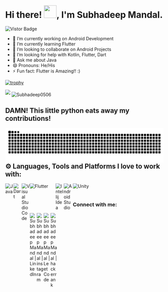 <h1>Hi there! <img src="https://media.giphy.com/media/hvRJCLFzcasrR4ia7z/giphy.gif" height="40px" width="40px">, I'm Subhadeep Mandal.</h1><a target="_blank"><img src="https://visitor-badge.glitch.me/badge?page_id=Subhadeep0506.Subhadeep0506" alt="Vistor Badge"></a>


- 🔭 I’m currently working on Android Development
- 🌱 I’m currently learning Flutter
- 👯 I’m looking to collaborate on Android Projects
- 🤔 I’m looking for help with Kotlin, Flutter, Dart
- 💬 Ask me about Java
- 😄 Pronouns: He/His
- ⚡ Fun fact: Flutter is Amazing!! :)

[![trophy](https://github-profile-trophy.vercel.app/?username=subhadeep0506&theme=onedark)](https://github.com/ryo-ma/github-profile-trophy)

<img src = "https://github-readme-stats.vercel.app/api?username=Subhadeep0506&&show_icons=true&title_color=ffffff&icon_color=ff8454&text_color=daf7dc&bg_color=6054ff">
<img align="middle" height="240" width="230" src="https://github-readme-stats.vercel.app/api/top-langs/?username=Subhadeep0506&hide=css&theme=nord" alt="Subhadeep0506" />
<H2>DAMN! This little python eats away my contributions!</H2>
<div>
  <img align="left" alt="GIF" src="https://github.com/Subhadeep0506/Subhadeep0506/blob/main/images/github-user-contribution.svg"/>
</div>

## ⚙ Languages, Tools and Platforms I love to work with:
<img align="left" alt="Java" width="26px" src="https://image.flaticon.com/icons/png/512/226/226777.png"/>
<img align="left" alt="Dart" width="26px" src="https://upload.wikimedia.org/wikipedia/commons/7/7e/Dart-logo.png"/>
<img align="left" alt="Visual Studio Code" width="26px" src="https://upload.wikimedia.org/wikipedia/commons/thumb/9/9a/Visual_Studio_Code_1.35_icon.svg/2048px-Visual_Studio_Code_1.35_icon.svg.png"/>
<img align="left" alt="Flutter" width="82px" src="https://upload.wikimedia.org/wikipedia/commons/1/17/Google-flutter-logo.png"/>
<img align="left" alt="Intellij Idea" width="26px" src="https://upload.wikimedia.org/wikipedia/commons/9/9c/IntelliJ_IDEA_Icon.svg"/>
<img align="left" alt="Android Studio" width="29px" src="https://upload.wikimedia.org/wikipedia/commons/8/8f/Breezeicons-apps-48-android-studio.svg"/>
<img align="left" alt="Unity" width="76px" src="https://upload.wikimedia.org/wikipedia/commons/1/19/Unity_Technologies_logo.svg"/>
<br>
<br>

### Connect with me:

[<img align="left" alt="Subhadeep Mandal | LinkedIn" width="22px" src="https://upload.wikimedia.org/wikipedia/commons/e/e9/Linkedin_icon.svg" />][linkedin]
[<img align="left" alt="Subhadeep Mandal | instagram" width="22px" src="https://upload.wikimedia.org/wikipedia/commons/e/e7/Instagram_logo_2016.svg" />][instagram]
[<img align="left" alt="Subhadeep Mandal | LeetCode" width="22px" src="https://upload.wikimedia.org/wikipedia/commons/1/19/LeetCode_logo_black.png" />][leetcode]
[<img align="left" alt="Subhadeep Mandal | hackerrank" width="22px" src="https://upload.wikimedia.org/wikipedia/commons/6/6a/Hackerrank_meaningful_logo.svg" />][hackerrank]

[linkedin]: https://www.linkedin.com/in/subhadeep-mandal-460078200/
[instagram]: https://www.instagram.com/s.u.b.h.a.d.e.e.p__/
[leetcode]: https://leetcode.com/denct/
[hackerrank]: https://www.hackerrank.com/DenCT
